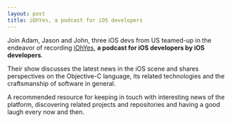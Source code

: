 ```yaml
---
layout: post
title: iOhYes, a podcast for iOS developers 
---
```


Join Adam, Jason and John, three iOS devs from US teamed-up in the endeavor of recording [iOhYes](http://iohyespodcast.com/), **a podcast for iOS developers by iOS developers**.

Their show discusses the latest news in the iOS scene and shares perspectives on the Objective-C language, its related technologies and the craftsmanship of software in general. 

A recommended resource for keeping in touch with interesting news of the platform, discovering related projects and repositories and having a good laugh every now and then.
